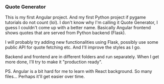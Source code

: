 ### Quote Generator

This is my first Angular project. And my first Python project if pygame tutorials do not count (lol). I don't know why I'm calling it Quote Generator, I guess I couldn't come up with a better name. Basically Angular frontend shows quotes that are served from Python backend (Flask).

I will probably try adding new functionalities using Flask, possibly use some public API for quote fetching etc. And I'll improve the styles as I go.

Backend and frontend are in different folders and run separately. When I get more done, I'll try to make it "production ready".

PS. Angular is a bit hard for me to learn with React background. So many files... Perhaps it'll get easier over time.
